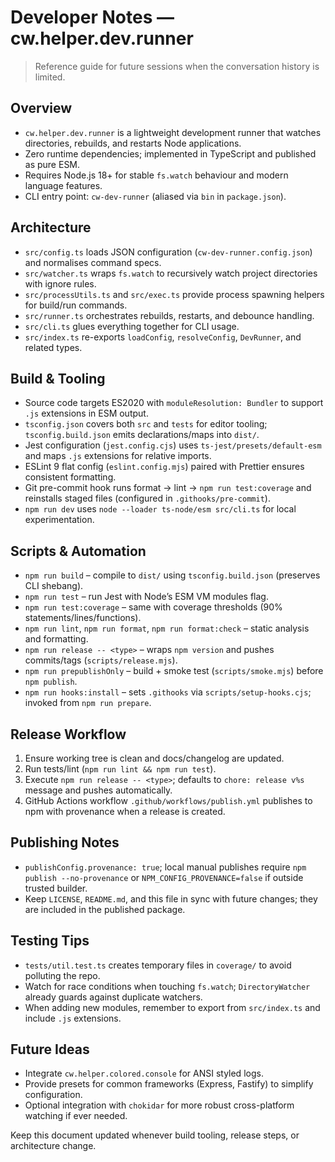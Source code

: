# Developer Notes — cw.helper.dev.runner

> Reference guide for future sessions when the conversation history is limited.

## Overview
- `cw.helper.dev.runner` is a lightweight development runner that watches directories, rebuilds, and restarts Node applications.
- Zero runtime dependencies; implemented in TypeScript and published as pure ESM.
- Requires Node.js 18+ for stable `fs.watch` behaviour and modern language features.
- CLI entry point: `cw-dev-runner` (aliased via `bin` in `package.json`).

## Architecture
- `src/config.ts` loads JSON configuration (`cw-dev-runner.config.json`) and normalises command specs.
- `src/watcher.ts` wraps `fs.watch` to recursively watch project directories with ignore rules.
- `src/processUtils.ts` and `src/exec.ts` provide process spawning helpers for build/run commands.
- `src/runner.ts` orchestrates rebuilds, restarts, and debounce handling.
- `src/cli.ts` glues everything together for CLI usage.
- `src/index.ts` re-exports `loadConfig`, `resolveConfig`, `DevRunner`, and related types.

## Build & Tooling
- Source code targets ES2020 with `moduleResolution: Bundler` to support `.js` extensions in ESM output.
- `tsconfig.json` covers both `src` and `tests` for editor tooling; `tsconfig.build.json` emits declarations/maps into `dist/`.
- Jest configuration (`jest.config.cjs`) uses `ts-jest/presets/default-esm` and maps `.js` extensions for relative imports.
- ESLint 9 flat config (`eslint.config.mjs`) paired with Prettier ensures consistent formatting.
- Git pre-commit hook runs format → lint → `npm run test:coverage` and reinstalls staged files (configured in `.githooks/pre-commit`).
- `npm run dev` uses `node --loader ts-node/esm src/cli.ts` for local experimentation.

## Scripts & Automation
- `npm run build` – compile to `dist/` using `tsconfig.build.json` (preserves CLI shebang).
- `npm run test` – run Jest with Node’s ESM VM modules flag.
- `npm run test:coverage` – same with coverage thresholds (90% statements/lines/functions).
- `npm run lint`, `npm run format`, `npm run format:check` – static analysis and formatting.
- `npm run release -- <type>` – wraps `npm version` and pushes commits/tags (`scripts/release.mjs`).
- `npm run prepublishOnly` – build + smoke test (`scripts/smoke.mjs`) before `npm publish`.
- `npm run hooks:install` – sets `.githooks` via `scripts/setup-hooks.cjs`; invoked from `npm run prepare`.

## Release Workflow
1. Ensure working tree is clean and docs/changelog are updated.
2. Run tests/lint (`npm run lint && npm run test`).
3. Execute `npm run release -- <type>`; defaults to `chore: release v%s` message and pushes automatically.
4. GitHub Actions workflow `.github/workflows/publish.yml` publishes to npm with provenance when a release is created.

## Publishing Notes
- `publishConfig.provenance: true`; local manual publishes require `npm publish --no-provenance` or `NPM_CONFIG_PROVENANCE=false` if outside trusted builder.
- Keep `LICENSE`, `README.md`, and this file in sync with future changes; they are included in the published package.

## Testing Tips
- `tests/util.test.ts` creates temporary files in `coverage/` to avoid polluting the repo.
- Watch for race conditions when touching `fs.watch`; `DirectoryWatcher` already guards against duplicate watchers.
- When adding new modules, remember to export from `src/index.ts` and include `.js` extensions.

## Future Ideas
- Integrate `cw.helper.colored.console` for ANSI styled logs.
- Provide presets for common frameworks (Express, Fastify) to simplify configuration.
- Optional integration with `chokidar` for more robust cross-platform watching if ever needed.

Keep this document updated whenever build tooling, release steps, or architecture change.
